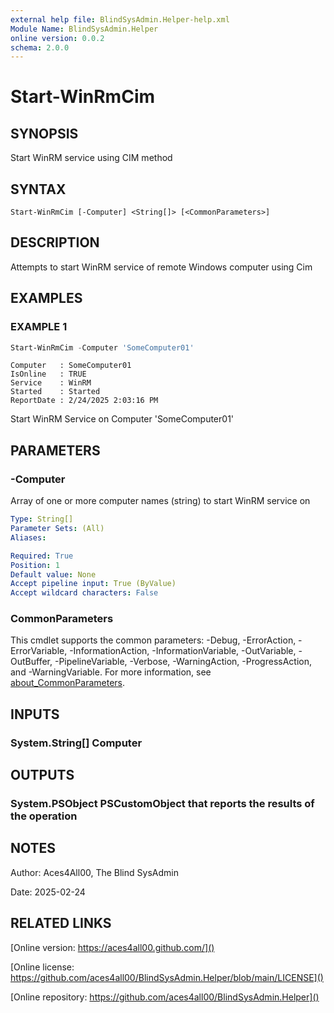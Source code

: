 ```yaml
---
external help file: BlindSysAdmin.Helper-help.xml
Module Name: BlindSysAdmin.Helper
online version: 0.0.2
schema: 2.0.0
---
```


# Start-WinRmCim

## SYNOPSIS
Start WinRM service using CIM method

## SYNTAX

```
Start-WinRmCim [-Computer] <String[]> [<CommonParameters>]
```

## DESCRIPTION
Attempts to start WinRM service of remote Windows computer using
Cim

## EXAMPLES

### EXAMPLE 1
```powershell
Start-WinRmCim -Computer 'SomeComputer01'
```
```output
Computer   : SomeComputer01
IsOnline   : TRUE
Service    : WinRM
Started    : Started
ReportDate : 2/24/2025 2:03:16 PM
```

Start WinRM Service on Computer 'SomeComputer01'

## PARAMETERS

### -Computer
Array of one or more computer names (string) to start WinRM service on

```yaml
Type: String[]
Parameter Sets: (All)
Aliases:

Required: True
Position: 1
Default value: None
Accept pipeline input: True (ByValue)
Accept wildcard characters: False
```

### CommonParameters
This cmdlet supports the common parameters: -Debug, -ErrorAction, -ErrorVariable, -InformationAction, -InformationVariable, -OutVariable, -OutBuffer, -PipelineVariable, -Verbose, -WarningAction, -ProgressAction, and -WarningVariable. For more information, see [about_CommonParameters](http://go.microsoft.com/fwlink/?LinkID=113216).

## INPUTS

### System.String[]   Computer
## OUTPUTS

### System.PSObject   PSCustomObject that reports the results of the operation
## NOTES
Author: Aces4All00, The Blind SysAdmin

Date:   2025-02-24

## RELATED LINKS

[Online version: https://aces4all00.github.com/]()

[Online license: https://github.com/aces4all00/BlindSysAdmin.Helper/blob/main/LICENSE]()

[Online repository: https://github.com/aces4all00/BlindSysAdmin.Helper]()

